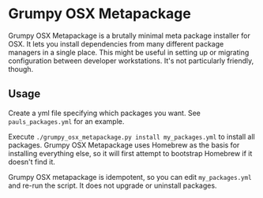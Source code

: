 Grumpy OSX Metapackage
======================
Grumpy OSX Metapackage is a brutally minimal meta package installer for OSX. It lets you install dependencies from many different package managers in a single place. This might be useful in setting up or migrating configuration between developer workstations. It's not particularly friendly, though.

Usage
-----
Create a yml file specifying which packages you want. See `pauls_packages.yml` for an example.

Execute `./grumpy_osx_metapackage.py install my_packages.yml` to install all packages. Grumpy OSX Metapackage uses Homebrew as the basis for installing everything else, so it will first attempt to bootstrap Homebrew if it doesn't find it.

Grumpy OSX metapackage is idempotent, so you can edit `my_packages.yml` and re-run the script. It does not upgrade or uninstall packages.

